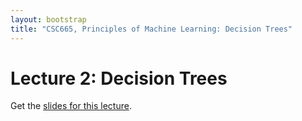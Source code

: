 ```yaml
---
layout: bootstrap
title: "CSC665, Principles of Machine Learning: Decision Trees"
---
```


# Lecture 2: Decision Trees

Get the [slides for this lecture](../slides/decision-trees.pdf).

